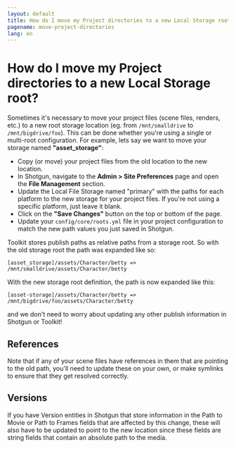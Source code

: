 ```yaml
---
layout: default
title: How do I move my Project directories to a new Local Storage root?
pagename: move-project-directories
lang: en
---
```


# How do I move my Project directories to a new Local Storage root?

Sometimes it's necessary to move your project files (scene files, renders, etc.) to a new root storage location (eg. from `/mnt/smalldrive` to `/mnt/bigdrive/foo`). This can be done whether you're using a single or multi-root configuration. For example, lets say we want to move your storage named **"asset_storage"**:

- Copy (or move) your project files from the old location to the new location.
- In Shotgun, navigate to the **Admin > Site Preferences** page and open the **File Management** section.
- Update the Local File Storage named "primary" with the paths for each platform to the new storage for your project files. If you're not using a specific platform, just leave it blank.
- Click on the **"Save Changes"** button on the top or bottom of the page.
- Update your `config/core/roots.yml` file in your project configuration to match the new path values you just saved in Shotgun.

Toolkit stores publish paths as relative paths from a storage root. So with the old storage root the path was expanded like so:

    [asset_storage]/assets/Character/betty => /mnt/smalldrive/assets/Character/betty

With the new storage root definition, the path is now expanded like this:

    [asset-storage]/assets/Character/betty => /mnt/bigdrive/foo/assets/Character/betty

and we don't need to worry about updating any other publish information in Shotgun or Toolkit! 

## References

Note that if any of your scene files have references in them that are pointing to the old path, you'll need to update these on your own, or make symlinks to ensure that they get resolved correctly.

## Versions

If you have Version entities in Shotgun that store information in the Path to Movie or Path to Frames fields that are affected by this change, these will also have to be updated to point to the new location since these fields are string fields that contain an absolute path to the media.